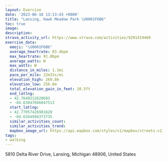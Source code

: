 ```yaml
---
layout: Exercise
date: '2023-06-18 13:13:43 +0000'
title: "Lansing, Hawk Meadow Park \U0001F6B6"
toc: true
image:
description:
strava_activity_url: https://www.strava.com/activities/9291419460
exercise_data:
  emoji: "\U0001F6B6"
  average_heartrate: 83.4bpm
  max_heartrate: 91.0bpm
  average_watts: W
  max_watts: W
  distance_in_miles: 1.1mi
  pace_per_mile: 22m31s/mi
  elevation_high: 260.8m
  elevation_low: 256.6m
  total_elevation_gain_in_feet: 10.5ft
  end_latlng:
  - 42.7649212628603
  - -84.63847666047513
  start_latlng:
  - 42.77057426981628
  - -84.6344948373735
  similar_activities_count:
  similar_activities_trend:
  mapbox_image_url: https://api.mapbox.com/styles/v1/mapbox/streets-v11/static/path-5+787af2-1.0(mu%60dGdrqcOYB%5DJK%3FQEG%40KHELAL%40JHD%60%40Ad%40HHCRQJAp%40N%5CLTAl%40On%40BJBDF%40JCv%40B~IAZKt%40AlCFRLPFDJ%3Fp%40Yl%40a%40%5Em%40TMTGZHLJf%40z%40JJHDL%3FFELUPe%40J_%40NIRBZRZ%3FD%40DJC%60%40BPHNPFH%40JILS%3FSMeADSJEHBJTPNFVJTh%40h%40HDJAFK%3FQ%5D%7D%40Q_A%3FMDQAe%40IQMCCDK_%40A_%40J_%40NMLC%5E%3Fb%40D),pin-s-s+e5b22e(-84.63667,42.77095),pin-s-f+89ae00(-84.63860000000003,42.76632999999999)/auto/800x800?access_token=pk.eyJ1Ijoiam9zaGJlY2ttYW4iLCJhIjoiY205eWR2aDd1MWZ6djJrbXc4a3M0bWZleiJ9.XiG9OWkNcZk2QzjJbxLB4A
tags:
- walking
---
```




5810 Delta River Drive, Lansing, Michigan 48906, United States
